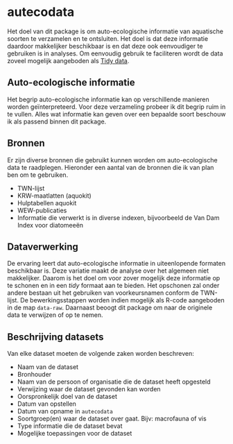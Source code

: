# autecodata

Het doel van dit package is om auto-ecologische informatie van aquatische soorten te verzamelen en te ontsluiten. Het doel is dat deze informatie daardoor makkelijker beschikbaar is en dat deze ook eenvoudiger te gebruiken is in analyses. Om eenvoudig gebruik te faciliteren wordt de data zoveel mogelijk aangeboden als [Tidy data](https://r4ds.had.co.nz/tidy-data.html).

## Auto-ecologische informatie
Het begrip auto-ecologische informatie kan op verschillende manieren worden geïnterpreteerd. Voor deze verzameling probeer ik dit begrip ruim in te vullen. Alles wat informatie kan geven over een bepaalde soort beschouw ik als passend binnen dit package.

## Bronnen
Er zijn diverse bronnen die gebruikt kunnen worden om auto-ecologische data te raadplegen. Hieronder een aantal van de bronnen die ik van plan ben om te gebruiken.

- TWN-lijst
- KRW-maatlatten (aquokit)
- Hulptabellen aquokit
- WEW-publicaties
- Informatie die verwerkt is in diverse indexen, bijvoorbeeld de Van Dam Index voor diatomeeën

## Dataverwerking
De ervaring leert dat auto-ecologische informatie in uiteenlopende formaten beschikbaar is. Deze variatie maakt de analyse over het algemeen niet makkelijker. Daarom is het doel om voor zover mogelijk deze informatie op te schonen en in een *tidy* formaat aan te bieden. Het opschonen zal onder andere bestaan uit het gebruiken van voorkeursnamen conform de TWN-lijst. De bewerkingsstappen worden indien mogelijk als R-code aangeboden in de map `data-raw`.
Daarnaast beoogt dit package om naar de originele data te verwijzen of op te nemen.

## Beschrijving datasets

Van elke dataset moeten de volgende zaken worden beschreven:

- Naam van de dataset
- Bronhouder
- Naam van de persoon of organisatie die de dataset heeft opgesteld
- Verwijzing waar de dataset gevonden kan worden
- Oorspronkelijk doel van de dataset
- Datum van opstellen
- Datum van opname in `autecodata`
- Soortgroep(en) waar de dataset over gaat. Bijv: macrofauna of vis
- Type informatie die de dataset bevat
- Mogelijke toepassingen voor de dataset